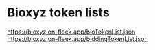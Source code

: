 # Bioxyz token lists

https://bioxyz.on-fleek.app/bioTokenList.json  
https://bioxyz.on-fleek.app/biddingTokenList.json

